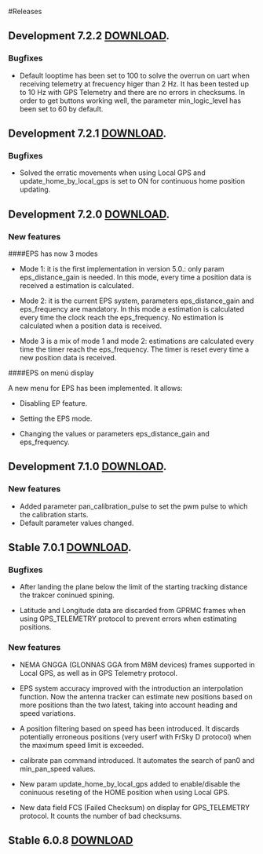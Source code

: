 #Releases

## Development 7.2.2 [DOWNLOAD](https://github.com/raul-ortega/u360gts/blob/master/releases/amv-open360tracker_NAZE-7.2.2.zip).

### Bugfixes

* Default looptime has been set to 100 to solve the overrun on uart when receiving telemetry at frecuency higer than 2 Hz. It has been tested up to 10 Hz with GPS Telemetry and there are no errors in checksums. In order to get buttons working well, the parameter min_logic_level has been set to 60 by default.

## Development 7.2.1 [DOWNLOAD](https://github.com/raul-ortega/u360gts/blob/master/releases/amv-open360tracker_NAZE-7.2.1.zip).

### Bugfixes

* Solved the erratic movements when using Local GPS and update_home_by_local_gps is set to ON for continuous home position updating.

## Development 7.2.0 [DOWNLOAD](https://github.com/raul-ortega/u360gts/blob/master/releases/amv-open360tracker_NAZE-7.2.0.zip).

### New features

####EPS has now 3 modes

* Mode 1: it is the first implementation in version 5.0.: only param eps_distance_gain is needed. In this mode, every time a position data is received a estimation is calculated.

* Mode 2: it is the current EPS system, parameters eps_distance_gain and eps_frequency are mandatory. In this mode a estimation is calculated every time the clock reach the eps_frequency. No estimation is calculated when a position data is received.

* Mode 3 is a mix of mode 1 and mode 2: estimations are calculated every time the timer reach the eps_frequency. The timer is reset every time a new position data is received.

####EPS on menú display

A new menu for EPS has been implemented. It allows:

* Disabling EP feature.

* Setting the EPS mode.

* Changing the values or parameters eps_distance_gain and eps_frequency.

## Development 7.1.0 [DOWNLOAD](https://github.com/raul-ortega/u360gts/blob/master/releases/amv-open360tracker_NAZE-7.1.0.zip).

### New features

* Added parameter pan_calibration_pulse to set the pwm pulse to which the calibration starts.
* Default parameter values changed.

## Stable 7.0.1 [DOWNLOAD](https://github.com/raul-ortega/u360gts/blob/master/releases/amv-open360tracker_NAZE-7.0.1.zip).

### Bugfixes

* After landing the plane below the limit of the starting tracking distance the trakcer coninued spining.

* Latitude and Longitude data are discarded from GPRMC frames when using GPS_TELEMETRY protocol to prevent errors when estimating positions.

### New features
	
* NEMA GNGGA (GLONNAS GGA from M8M devices) frames supported in Local GPS, as well as in GPS Telemetry protocol.

* EPS system accuracy improved with the introduction an interpolation function. Now the antenna tracker can estimate new positions based on more positions than the two latest, taking into account heading and speed variations.

* A position filtering based on speed has been introduced. It discards potentially erroneous positions (very userf with FrSky D protocol) when the maximum speed limit is exceeded.

* calibrate pan command introduced. It automates the search of pan0 and min_pan_speed values.

* New param update_home_by_local_gps added to enable/disable the coninuous reseting of the HOME position when using Local GPS.

* New data field FCS (Failed Checksum) on display for GPS_TELEMETRY protocol. It counts the number of bad checksums.

## Stable 6.0.8 [DOWNLOAD](https://github.com/raul-ortega/u360gts/blob/master/releases/amv-open360tracker_NAZE-6.0.8.zip)
